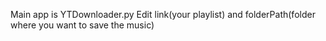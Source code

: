 Main app is YTDownloader.py
Edit link(your playlist) and folderPath(folder where you want to save the music)